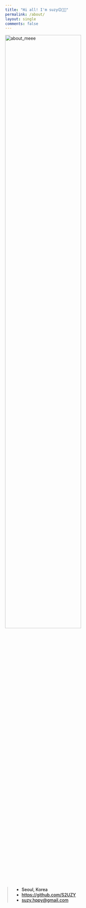 ```yaml
---
title: "Hi all! I'm suzy😊👋🏻"
permalink: /about/
layout: single
comments: false
---
```


<div>
    <img src="/assets/images/avthm.jpg" alt="about_meee" width="70%" min-width="700px" itemprop="image">
</div>


<div style="border-left: 2px solid rgba(199, 198, 198, 0.7); margin: 0.5em 0 0 0.5em; padding-left: 1.5em; font-weight: 500;">
    <ul class="author__urls social-icons">
        <li itemprop="homeLocation" itemscope itemtype="https://schema.org/Place">
          <i class="fas fa-fw fa-map-marker-alt" aria-hidden="true"></i> <span itemprop="name">  Seoul, Korea</span>
        </li>
        <li>
          <a href="https://github.com/S2UZY" itemprop="sameAs" rel="nofollow noopener noreferrer">
            <i class="fab fa-fw fa-github" aria-hidden="true"></i><span class="label">  https://github.com/S2UZY</span>
          </a>
        </li>
        <li>
          <a href="mailto:suzy.hppy@gmail.com">
            <meta itemprop="email" content="suzy.hppy@gmail.com" />
            <i class="fas fa-fw fa-envelope-square" aria-hidden="true"></i><span class="label">  suzy.hppy@gmail.com</span>
          </a>
        </li>
        <!-- <li>
          <a href="https://www.instagram.com/choiiis.dev/" itemprop="sameAs" rel="nofollow noopener noreferrer">
            <i class="fab fa-fw fa-instagram" aria-hidden="true"></i><span class="label">  https://www.instagram.com/choiiis.dev/</span>
          </a>
        </li> -->
    </ul>
  </div>